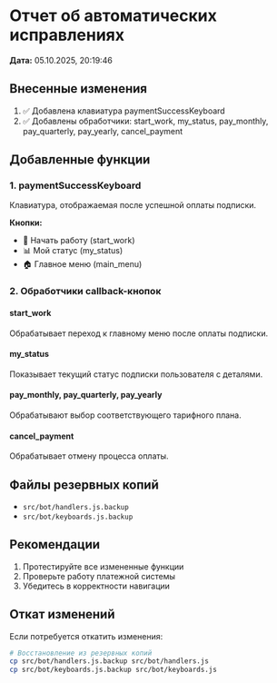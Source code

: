 # Отчет об автоматических исправлениях

**Дата:** 05.10.2025, 20:19:46

## Внесенные изменения

1. ✅ Добавлена клавиатура paymentSuccessKeyboard
2. ✅ Добавлены обработчики: start_work, my_status, pay_monthly, pay_quarterly, pay_yearly, cancel_payment

## Добавленные функции

### 1. paymentSuccessKeyboard
Клавиатура, отображаемая после успешной оплаты подписки.

**Кнопки:**
- 🎉 Начать работу (start_work)
- 📊 Мой статус (my_status)
- 🏠 Главное меню (main_menu)

### 2. Обработчики callback-кнопок

#### start_work
Обрабатывает переход к главному меню после оплаты подписки.

#### my_status
Показывает текущий статус подписки пользователя с деталями.

#### pay_monthly, pay_quarterly, pay_yearly
Обрабатывают выбор соответствующего тарифного плана.

#### cancel_payment
Обрабатывает отмену процесса оплаты.

## Файлы резервных копий

- `src/bot/handlers.js.backup`
- `src/bot/keyboards.js.backup`

## Рекомендации

1. Протестируйте все измененные функции
2. Проверьте работу платежной системы
3. Убедитесь в корректности навигации

## Откат изменений

Если потребуется откатить изменения:

```bash
# Восстановление из резервных копий
cp src/bot/handlers.js.backup src/bot/handlers.js
cp src/bot/keyboards.js.backup src/bot/keyboards.js
```
